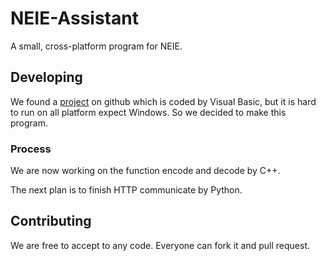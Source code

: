 # NEIE-Assistant
A small, cross-platform program for NEIE.

## Developing
We found a [project](https://github.com/ranulldd/NEIE-Assistant) on github which is coded by Visual Basic, but it is hard to run on all platform expect Windows. So we decided to make this program.

### Process
We are now working on the function encode and decode by C++.

The next plan is to finish HTTP communicate by Python.

## Contributing
We are free to accept to any code. Everyone can fork it and pull request.
